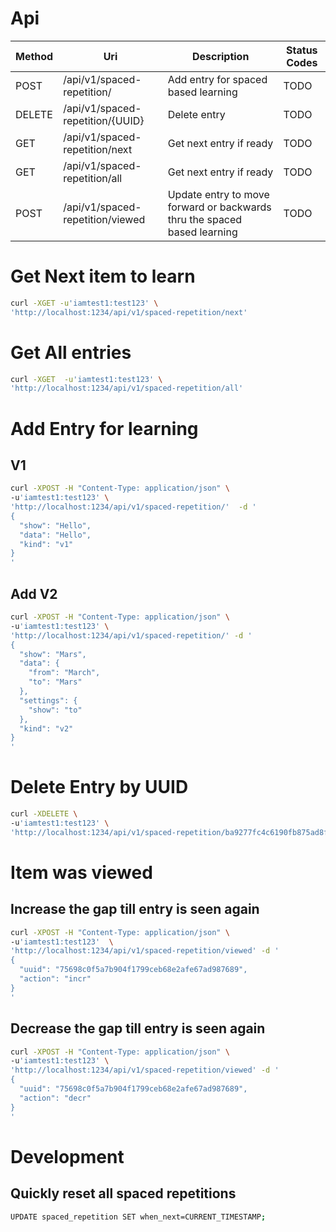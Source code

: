 # Api

| Method | Uri | Description | Status Codes |
| --- | --- | --- | --- |
| POST | /api/v1/spaced-repetition/ | Add entry for spaced based learning | TODO |
| DELETE | /api/v1/spaced-repetition/{UUID} | Delete entry | TODO |
| GET | /api/v1/spaced-repetition/next | Get next entry if ready | TODO |
| GET | /api/v1/spaced-repetition/all | Get next entry if ready | TODO |
| POST | /api/v1/spaced-repetition/viewed | Update entry to move forward or backwards thru the spaced based learning | TODO |


# Get Next item to learn
```sh
curl -XGET -u'iamtest1:test123' \
'http://localhost:1234/api/v1/spaced-repetition/next'
```

# Get All entries
```sh
curl -XGET  -u'iamtest1:test123' \
'http://localhost:1234/api/v1/spaced-repetition/all'
```



# Add Entry for learning
## V1
```sh
curl -XPOST -H "Content-Type: application/json" \
-u'iamtest1:test123' \
'http://localhost:1234/api/v1/spaced-repetition/'  -d '
{
  "show": "Hello",
  "data": "Hello",
  "kind": "v1"
}
'
```

## Add V2
```sh
curl -XPOST -H "Content-Type: application/json" \
-u'iamtest1:test123' \
'http://localhost:1234/api/v1/spaced-repetition/' -d '
{
  "show": "Mars",
  "data": {
    "from": "March",
    "to": "Mars"
  },
  "settings": {
    "show": "to"
  },
  "kind": "v2"
}
'
```


# Delete Entry by UUID
```sh
curl -XDELETE \
-u'iamtest1:test123' \
'http://localhost:1234/api/v1/spaced-repetition/ba9277fc4c6190fb875ad8f9cee848dba699937f'
```


# Item was viewed
## Increase the gap till entry is seen again
```sh
curl -XPOST -H "Content-Type: application/json" \
-u'iamtest1:test123'  \
'http://localhost:1234/api/v1/spaced-repetition/viewed' -d '
{
  "uuid": "75698c0f5a7b904f1799ceb68e2afe67ad987689",
  "action": "incr"
}
'
```


## Decrease the gap till entry is seen again
```sh
curl -XPOST -H "Content-Type: application/json" \
-u'iamtest1:test123' \
'http://localhost:1234/api/v1/spaced-repetition/viewed' -d '
{
  "uuid": "75698c0f5a7b904f1799ceb68e2afe67ad987689",
  "action": "decr"
}
'
```


# Development
## Quickly reset all spaced repetitions
```sh
UPDATE spaced_repetition SET when_next=CURRENT_TIMESTAMP;
```
